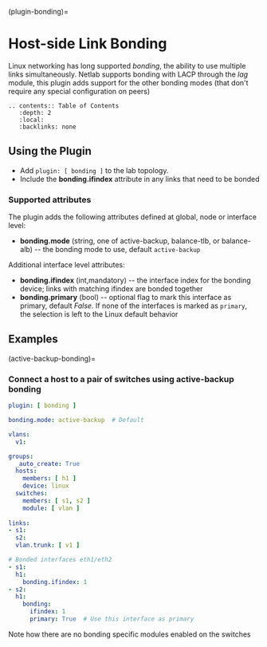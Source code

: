 (plugin-bonding)=
# Host-side Link Bonding

Linux networking has long supported *bonding*, the ability to use multiple links simultaneously. Netlab supports bonding with LACP through the *lag* module,
this plugin adds support for the other bonding modes (that don't require any special configuration on peers)

```eval_rst
.. contents:: Table of Contents
   :depth: 2
   :local:
   :backlinks: none
```

## Using the Plugin

* Add `plugin: [ bonding ]` to the lab topology.
* Include the **bonding.ifindex** attribute in any links that need to be bonded

### Supported attributes

The plugin adds the following attributes defined at global, node or interface level:
* **bonding.mode** (string, one of active-backup, balance-tlb, or balance-alb) -- the bonding mode to use, default `active-backup`

Additional interface level attributes:
* **bonding.ifindex** (int,mandatory) -- the interface index for the bonding device; links with matching ifindex are bonded together
* **bonding.primary** (bool) -- optional flag to mark this interface as primary, default *False*. If none of the interfaces is marked as `primary`, the selection is left to the Linux default behavior

## Examples

(active-backup-bonding)=
### Connect a host to a pair of switches using active-backup bonding

```yaml
plugin: [ bonding ]

bonding.mode: active-backup  # Default

vlans:
  v1:

groups:
  _auto_create: True
  hosts:
    members: [ h1 ]
    device: linux
  switches:
    members: [ s1, s2 ]
    module: [ vlan ]
    
links:
- s1:
  s2:
  vlan.trunk: [ v1 ]

# Bonded interfaces eth1/eth2
- s1:
  h1:
    bonding.ifindex: 1
- s2:
  h1:
    bonding:
      ifindex: 1
      primary: True  # Use this interface as primary
```

Note how there are no bonding specific modules enabled on the switches